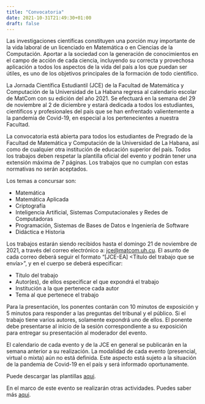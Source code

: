```yaml
---
title: "Convocatoria"
date: 2021-10-31T21:49:30+01:00
draft: false
---
```


Las investigaciones científicas constituyen una porción muy importante de la vida laboral de un licenciado en Matemática o en Ciencias de la Computación. Aportar a la sociedad con la generación de conocimientos en el campo de acción de cada ciencia, incluyendo su correcta y provechosa aplicación a todos los aspectos de la vida del país a los que puedan ser útiles, es uno de los objetivos principales de la formación de todo científico.

La Jornada Científica Estudiantil (JCE) de la Facultad de Matemática y Computación de la Universidad de La Habana regresa al calendario escolar de MatCom con su edición del año 2021. Se efectuará en la semana del 29 de noviembre al 2 de diciembre y estará dedicada a todos los estudiantes, científicos y profesionales del país que se han enfrentado valientemente a la pandemia de Covid-19, en especial a los pertenecientes a nuestra Facultad.

La convocatoria está abierta para todos los estudiantes de Pregrado de la Facultad de Matemática y Computación de la Universidad de La Habana, así como de cualquier otra institución de educación superior del país. Todos los trabajos deben respetar la plantilla oficial del evento y podrán tener una extensión máxima de 7 páginas. Los trabajos que no cumplan con estas normativas no serán aceptados.

Los temas a concursar son:

* Matemática
* Matemática Aplicada
* Criptografía
* Inteligencia Artificial, Sistemas Computacionales y Redes de Computadoras
* Programación, Sistemas de Bases de Datos e Ingeniería de Software
* Didáctica e Historia

Los trabajos estarán siendo recibidos hasta el domingo 21 de noviembre de 2021, a través del correo electrónico a: [jce@matcom.uh.cu](mailto:jce@matcom.uh.cu). El asunto de cada correo deberá seguir el formato “[JCE-EA] <Título del trabajo que se envía>”, y en el cuerpo se deberá especificar:

* Título del trabajo
* Autor(es), de ellos especificar el que expondrá el trabajo
* Institución a la que pertenece cada autor
* Tema al que pertenece el trabajo

Para la presentación, los ponentes contarán con 10 minutos de exposición y 5 minutos para responder a las preguntas del tribunal y el público. Si el trabajo tiene varios autores, solamente expondrá uno de ellos. El ponente debe presentarse al inicio de la sesión correspondiente a su exposición para entregar su presentación al moderador del evento.

El calendario de cada evento y de la JCE en general se publicarán en la semana anterior a su realización. La modalidad de cada evento (presencial, virtual o mixta) aún no está definida. Este aspecto está sujeto a la situación de la pandemia de Covid-19 en el país y será informado oportunamente.

Puede descargar las plantillas [aqui](../plantillas.zip).

En el marco de este evento se realizarán otras actividades. Puedes saber más [aqui](../actividades).
